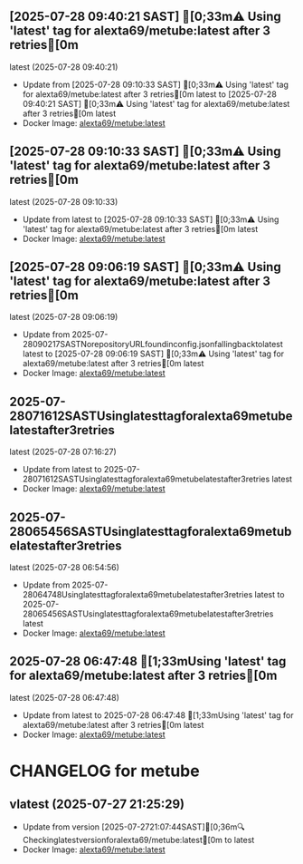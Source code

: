 ## [2025-07-28 09:40:21 SAST] [0;33m⚠️ Using 'latest' tag for alexta69/metube:latest after 3 retries[0m
latest (2025-07-28 09:40:21)
- Update from [2025-07-28 09:10:33 SAST] [0;33m⚠️ Using 'latest' tag for alexta69/metube:latest after 3 retries[0m
latest to [2025-07-28 09:40:21 SAST] [0;33m⚠️ Using 'latest' tag for alexta69/metube:latest after 3 retries[0m
latest
- Docker Image: [alexta69/metube:latest](https://hub.docker.com/r/alexta69/metube)

## [2025-07-28 09:10:33 SAST] [0;33m⚠️ Using 'latest' tag for alexta69/metube:latest after 3 retries[0m
latest (2025-07-28 09:10:33)
- Update from latest to [2025-07-28 09:10:33 SAST] [0;33m⚠️ Using 'latest' tag for alexta69/metube:latest after 3 retries[0m
latest
- Docker Image: [alexta69/metube:latest](https://hub.docker.com/r/alexta69/metube)

## [2025-07-28 09:06:19 SAST] [0;33m⚠️ Using 'latest' tag for alexta69/metube:latest after 3 retries[0m
latest (2025-07-28 09:06:19)
- Update from 2025-07-28090217SASTNorepositoryURLfoundinconfig.jsonfallingbacktolatest
latest to [2025-07-28 09:06:19 SAST] [0;33m⚠️ Using 'latest' tag for alexta69/metube:latest after 3 retries[0m
latest
- Docker Image: [alexta69/metube:latest](https://hub.docker.com/r/alexta69/metube)

## 2025-07-28071612SASTUsinglatesttagforalexta69metubelatestafter3retries
latest (2025-07-28 07:16:27)
- Update from latest to 2025-07-28071612SASTUsinglatesttagforalexta69metubelatestafter3retries
latest
- Docker Image: [alexta69/metube:latest](https://hub.docker.com/r/alexta69/metube)

## 2025-07-28065456SASTUsinglatesttagforalexta69metubelatestafter3retries
latest (2025-07-28 06:54:56)
- Update from 2025-07-28064748Usinglatesttagforalexta69metubelatestafter3retries
latest to 2025-07-28065456SASTUsinglatesttagforalexta69metubelatestafter3retries
latest
- Docker Image: [alexta69/metube:latest](https://hub.docker.com/r/alexta69/metube)

## 2025-07-28 06:47:48 [1;33mUsing 'latest' tag for alexta69/metube:latest after 3 retries[0m
latest (2025-07-28 06:47:48)
- Update from latest to 2025-07-28 06:47:48 [1;33mUsing 'latest' tag for alexta69/metube:latest after 3 retries[0m
latest
- Docker Image: [alexta69/metube:latest](https://hub.docker.com/r/alexta69/metube)

CHANGELOG for metube
===================
## vlatest (2025-07-27 21:25:29)

- Update from version [2025-07-2721:07:44SAST][0;36m🔍Checkinglatestversionforalexta69/metube:latest[0m to latest
- Docker Image: [alexta69/metube:latest](https://hub.docker.com/r/alexta69/metube)